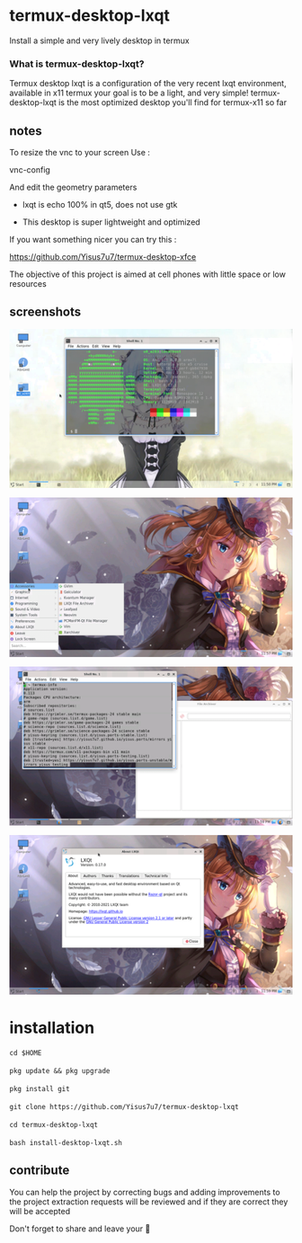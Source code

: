 # termux-desktop-lxqt
Install a simple and very lively desktop in termux 


### What is termux-desktop-lxqt? 

Termux desktop lxqt is a configuration of the very recent lxqt environment, available in x11 termux
your goal is to be a light, and very simple! 
termux-desktop-lxqt is the most optimized desktop you'll find for termux-x11 so far 

## notes 

To resize the vnc to your screen 
Use :

vnc-config 

And edit the geometry parameters 

- lxqt is echo 100% in qt5, does not use gtk

- This desktop is super lightweight and optimized

If you want something nicer you can try this :

https://github.com/Yisus7u7/termux-desktop-xfce

The objective of this project is aimed at cell phones with little space or low resources 

## screenshots

![escritorio](./fotos/image1.png)

![escritorio](./fotos/image3.png)

![escritorio](./fotos/image4.png)

![escritorio](./fotos/image5.png)

# installation 

```
cd $HOME

pkg update && pkg upgrade

pkg install git

git clone https://github.com/Yisus7u7/termux-desktop-lxqt 

cd termux-desktop-lxqt 

bash install-desktop-lxqt.sh
```
## contribute 

You can help the project by correcting bugs and adding improvements to the project 
extraction requests will be reviewed and if they are correct they will be accepted 

Don't forget to share and leave your 🌟 
